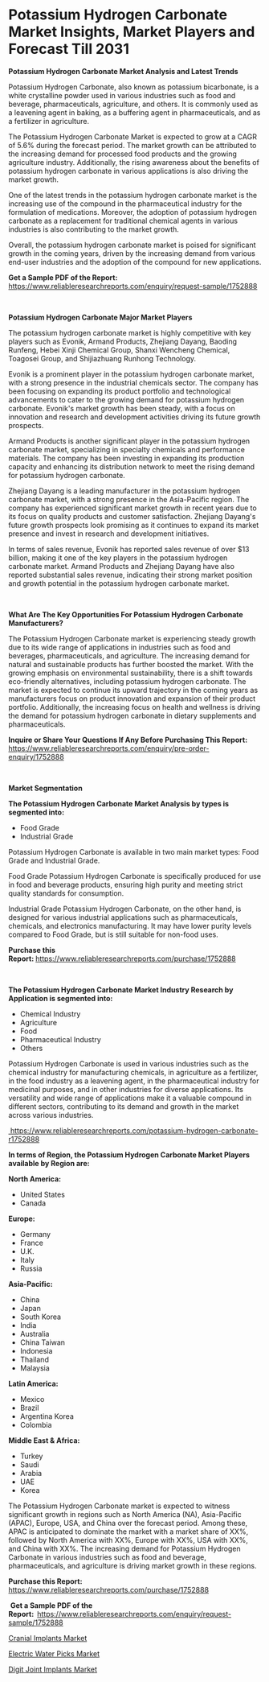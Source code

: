 <p><h1>Potassium Hydrogen Carbonate Market Insights, Market Players and Forecast Till 2031</h1></p><p><strong>Potassium Hydrogen Carbonate Market Analysis and Latest Trends</strong></p>
<p><p>Potassium Hydrogen Carbonate, also known as potassium bicarbonate, is a white crystalline powder used in various industries such as food and beverage, pharmaceuticals, agriculture, and others. It is commonly used as a leavening agent in baking, as a buffering agent in pharmaceuticals, and as a fertilizer in agriculture.</p><p>The Potassium Hydrogen Carbonate Market is expected to grow at a CAGR of 5.6% during the forecast period. The market growth can be attributed to the increasing demand for processed food products and the growing agriculture industry. Additionally, the rising awareness about the benefits of potassium hydrogen carbonate in various applications is also driving the market growth.</p><p>One of the latest trends in the potassium hydrogen carbonate market is the increasing use of the compound in the pharmaceutical industry for the formulation of medications. Moreover, the adoption of potassium hydrogen carbonate as a replacement for traditional chemical agents in various industries is also contributing to the market growth.</p><p>Overall, the potassium hydrogen carbonate market is poised for significant growth in the coming years, driven by the increasing demand from various end-user industries and the adoption of the compound for new applications.</p></p>
<p><strong>Get a Sample PDF of the Report:&nbsp;</strong> <a href="https://www.reliableresearchreports.com/enquiry/request-sample/1752888">https://www.reliableresearchreports.com/enquiry/request-sample/1752888</a></p>
<p>&nbsp;</p>
<p><strong>Potassium Hydrogen Carbonate Major Market Players</strong></p>
<p><p>The potassium hydrogen carbonate market is highly competitive with key players such as Evonik, Armand Products, Zhejiang Dayang, Baoding Runfeng, Hebei Xinji Chemical Group, Shanxi Wencheng Chemical, Toagosei Group, and Shijiazhuang Runhong Technology. </p><p>Evonik is a prominent player in the potassium hydrogen carbonate market, with a strong presence in the industrial chemicals sector. The company has been focusing on expanding its product portfolio and technological advancements to cater to the growing demand for potassium hydrogen carbonate. Evonik's market growth has been steady, with a focus on innovation and research and development activities driving its future growth prospects.</p><p>Armand Products is another significant player in the potassium hydrogen carbonate market, specializing in specialty chemicals and performance materials. The company has been investing in expanding its production capacity and enhancing its distribution network to meet the rising demand for potassium hydrogen carbonate.</p><p>Zhejiang Dayang is a leading manufacturer in the potassium hydrogen carbonate market, with a strong presence in the Asia-Pacific region. The company has experienced significant market growth in recent years due to its focus on quality products and customer satisfaction. Zhejiang Dayang's future growth prospects look promising as it continues to expand its market presence and invest in research and development initiatives.</p><p>In terms of sales revenue, Evonik has reported sales revenue of over $13 billion, making it one of the key players in the potassium hydrogen carbonate market. Armand Products and Zhejiang Dayang have also reported substantial sales revenue, indicating their strong market position and growth potential in the potassium hydrogen carbonate market.</p></p>
<p>&nbsp;</p>
<p><strong>What Are The Key Opportunities For Potassium Hydrogen Carbonate Manufacturers?</strong></p>
<p><p>The Potassium Hydrogen Carbonate market is experiencing steady growth due to its wide range of applications in industries such as food and beverages, pharmaceuticals, and agriculture. The increasing demand for natural and sustainable products has further boosted the market. With the growing emphasis on environmental sustainability, there is a shift towards eco-friendly alternatives, including potassium hydrogen carbonate. The market is expected to continue its upward trajectory in the coming years as manufacturers focus on product innovation and expansion of their product portfolio. Additionally, the increasing focus on health and wellness is driving the demand for potassium hydrogen carbonate in dietary supplements and pharmaceuticals.</p></p>
<p><strong>Inquire or Share Your Questions If Any Before Purchasing This Report:</strong> <a href="https://www.reliableresearchreports.com/enquiry/pre-order-enquiry/1752888">https://www.reliableresearchreports.com/enquiry/pre-order-enquiry/1752888</a></p>
<p>&nbsp;</p>
<p><strong>Market Segmentation</strong></p>
<p><strong>The Potassium Hydrogen Carbonate Market Analysis by types is segmented into:</strong></p>
<p><ul><li>Food Grade</li><li>Industrial Grade</li></ul></p>
<p><p>Potassium Hydrogen Carbonate is available in two main market types: Food Grade and Industrial Grade. </p><p>Food Grade Potassium Hydrogen Carbonate is specifically produced for use in food and beverage products, ensuring high purity and meeting strict quality standards for consumption. </p><p>Industrial Grade Potassium Hydrogen Carbonate, on the other hand, is designed for various industrial applications such as pharmaceuticals, chemicals, and electronics manufacturing. It may have lower purity levels compared to Food Grade, but is still suitable for non-food uses.</p></p>
<p><strong>Purchase this Report:&nbsp;</strong><a href="https://www.reliableresearchreports.com/purchase/1752888">https://www.reliableresearchreports.com/purchase/1752888</a></p>
<p>&nbsp;</p>
<p><strong>The Potassium Hydrogen Carbonate Market Industry Research by Application is segmented into:</strong></p>
<p><ul><li>Chemical Industry</li><li>Agriculture</li><li>Food</li><li>Pharmaceutical Industry</li><li>Others</li></ul></p>
<p><p>Potassium Hydrogen Carbonate is used in various industries such as the chemical industry for manufacturing chemicals, in agriculture as a fertilizer, in the food industry as a leavening agent, in the pharmaceutical industry for medicinal purposes, and in other industries for diverse applications. Its versatility and wide range of applications make it a valuable compound in different sectors, contributing to its demand and growth in the market across various industries.</p></p>
<p><a href="https://www.reliableresearchreports.com/potassium-hydrogen-carbonate-r1752888">&nbsp;https://www.reliableresearchreports.com/potassium-hydrogen-carbonate-r1752888</a></p>
<p><strong>In terms of Region, the Potassium Hydrogen Carbonate Market Players available by Region are:</strong></p>
<p>
    <p> <strong> North America: </strong>
        <ul>
            <li>United States</li>
            <li>Canada</li>
        </ul>
        </p> 
    <p> <strong> Europe: </strong>
        <ul>
            <li>Germany</li>
            <li>France</li>
            <li>U.K.</li>
            <li>Italy</li>
            <li>Russia</li>
        </ul>
        </p> 
    <p> <strong> Asia-Pacific: </strong>
        <ul>
            <li>China</li>
            <li>Japan</li>
            <li>South Korea</li>
            <li>India</li>
            <li>Australia</li>
            <li>China Taiwan</li>
            <li>Indonesia</li>
            <li>Thailand</li>
            <li>Malaysia</li>
        </ul>
        </p> 
    <p> <strong> Latin America: </strong>
        <ul>
            <li>Mexico</li>
            <li>Brazil</li>
            <li>Argentina Korea</li>
            <li>Colombia</li>
        </ul>
        </p> 
    <p> <strong> Middle East & Africa: </strong>
        <ul>
            <li>Turkey</li>
            <li>Saudi</li>
            <li>Arabia</li>
            <li>UAE</li>
            <li>Korea</li>
        </ul>
    </p>
    </p>
<p><p>The Potassium Hydrogen Carbonate market is expected to witness significant growth in regions such as North America (NA), Asia-Pacific (APAC), Europe, USA, and China over the forecast period. Among these, APAC is anticipated to dominate the market with a market share of XX%, followed by North America with XX%, Europe with XX%, USA with XX%, and China with XX%. The increasing demand for Potassium Hydrogen Carbonate in various industries such as food and beverage, pharmaceuticals, and agriculture is driving market growth in these regions.</p></p>
<p><strong>Purchase this Report: </strong><a href="https://www.reliableresearchreports.com/purchase/1752888">https://www.reliableresearchreports.com/purchase/1752888</a></p>
<p>&nbsp;<strong>Get a Sample PDF of the Report:&nbsp;&nbsp;</strong><a href="https://www.reliableresearchreports.com/enquiry/request-sample/1752888">https://www.reliableresearchreports.com/enquiry/request-sample/1752888</a></p>
<p><strong></strong></p>
<p><p><a href="https://www.linkedin.com/pulse/cranial-implants-market-size-cagr-trends-2024-2030-cavill-vsxvc">Cranial Implants Market</a></p><p><a href="https://www.linkedin.com/pulse/analyzing-electric-water-picks-market-global-industry-perspective-k4hac">Electric Water Picks Market</a></p><p><a href="https://www.linkedin.com/pulse/digit-joint-implants-market-share-evolution-growth-trends-2024-oy0vc">Digit Joint Implants Market</a></p></p>